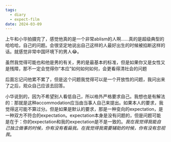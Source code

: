 ```yaml
---
tags:
  - diary
  - expect-film
date: 2024-03-09
---
```

上午和小华拍摄完了，感觉他真的是一个非常ablism的人啊……真的是超级典型的哈哈哈，自己的问题。会很坚定地说出自己这样的人最好出生的时候被掐断这样的话。就感觉非常中国环境下的男人😂。

虽然我觉得可能也和他是男的有关，男的是最基本的标准，但是如果你又是女性又是残障，那不一定会觉得你“本应”如何如何如何，会更看得清社会的问题

后面忘记问他累不累了，但是这个问题我觉得可以是一个开放性的问题，我问出来了之后，观众自己应该去回答。

小华说到的，因为不希望别人看低自己，所以格外严格要求自己。我想也是有解法的：那就是这种accommodation应当由当事人自己来提出。如果本人的要求，我觉得这可能不算过分。但是如果是默认的要求，那是一种变向的expectation，是一种双方不符合的expectation。expectation本身是没有问题的，但是问题可能是在于：你的expectation和我的expectation是不是一致的。*我在我觉得我能自己独立做事的时候，你有没有看扁我。在我觉得我需要辅助的时候，你有没有忽视我*。